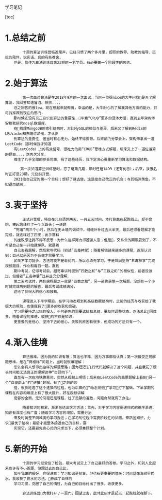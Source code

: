 学习笔记

[toc]

# 1.总结之前
        
            十周的算法训练营临近尾声，已经习惯了两个多月里，超哥的教导、助教的指导、班班的陪伴，说实话，真的有些难舍，
        但是，我作为算法训练营第23期的一名学员，有必要做一个阶段性的总结。
        

# 2.始于算法
            第一次面对算法是在2018年9月的一次面试，当时一位很nice的大牛问我是否了解算法，我回答知道冒泡、快排...，
        总之回答的很low，现在想起来就惭愧，幸运的是，大牛耐心的了解我其他方面的能力，并将我推荐到现在的部门，
        那时候还没有真正意识到算法的重要性，毕竟“CRUD”更多的是体力活，直到去年架构师安排我研究nosql数据库，
        在梳理MongoDB的索引结构时，对比MySQL的相似与差异，后来又了解到Redis的LRUcache和布隆过滤器，才认识
        到算法的重要性，但当时有心无力，始终不得要领。后来部门分享会上，架构师拿出一道LeetCode（那时候我才知道
        有LeetCode）上的有效括号，很吃力的用“CRUD”思维方式解题，后来又上了一道位运算的题目...，这两次分享，
        难住了几乎全部的参会同事，有了这些经历，我下定决心要重新学习算法和数据结构。
        
           第一次知道算法训练营时，忘了是第几期，那时还是1499（还有优惠）；后来，我报名时正好是23期，元旦前开营，
        2021给自己定的第一个目标；想好了就去做，这是给自己改正的机会；与其临渊羡鱼，不如退而结网，

# 3.衷于坚持
            正式开营后，特意在元旦调休两天，一共五天时间，本打算赢在起跑线上，却不曾想，被起跑线绊了一个大跟头；一道题
        ”死磕“两三个小时，然后在无止境的调试中，缝缝补补过去大半天，最后还得看题解才能完成，就这样过了四天；出乎意料
        的挫败感让我不得不反思：为什么这样努力却差强人意；但是，交作业的期限要到了，不希望自己在一开始就掉队，就逼着
        自己去看题解，然后默写代码（初试”五毒神掌）；随着解锁越来越多的课程，逐渐认识到：自己就是因为不会做才需要学习，
        如果不学习就会，方法可能不是最优的，所以必须先学习。于是每周坚持”五毒神掌“完成视频题目、作业和每日一题。直到
        期中考试，记得考试前，超哥串讲时提到”四数之和“与”三数之和“的相似性，前者没做过，但后者”五毒神掌”过并且充分理解，
        第二天考试时，两到编程题之一就是“四数之和”，另一道也是第一次解题，没想到一个小时就完成两到题的解答，最后考试成绩满分，
        这给了我很大的信心和鼓舞。

            课程进入下半学期后，在学习动态规划和高级数据结构时，之前的经历与收获给了我很大的帮助，也使我有了更多的收获和突破，
        学习需要持之以恒的投入，不可避免的需要试错和总结，要及时调整状态，办法总比困难多。随着课程的推进，收获的不仅是知识，
        更重要的是信心，坚持下去的信心，失败的原因有很多，但成功的方法只有一个。
        
# 4.渐入佳境
            算法很难，因为我的知识有限；算法也不难，因为万事都怕认真；第一次接受正规解题思维，是在“爬楼梯”问题上，当时就很难理解：
        怎么会有人想得出这样的解题思路；因为短短几行代码就解决了这个问题，并且我花了很长时间都无法真正的理解这种“自顶向下”，
        直至有一次在地铁换乘间，突然从视频上明悟；后来在LeetCode的高票题解上看到另一个“自底向上”的“递推”题解，有了之前的感
        悟，很快吃透了这个递推的过程，也为后面的“动态规划”学习打下基础。下半学期的课程在内容和难度上有了很大提升，好在视频讲解
        足够的全面，无论习题还是课程，过了足够的遍数，问题自然就有了办法。

            随着知识的积累，渐渐总结出学习方法：首先，对于学习内容要递归式的循序渐进，知识有深度也有广度；随着学习内容的增加，需要分治
        来及时调整不同难度的学习办法；在学习的过程中需要阶段性的回溯，来巩固知识，力求最优子结构；最后才能整体接近自己的目标，要
        实现它，还要避免贪心式的只求当下，必须兼顾整个计划。
     

# 5.新的开始

            十周的学习经受住了检验，期末考试交上了自己最好的答卷。学习之外，和别人比起来也许有不小差距，但跟过去的自己比，
        如今我做的很好，也很满意；学习知识是初衷，但也有更重要的收获：时间就像海绵里的水，我收获了挤水的方法，养成了自律的
        学习习惯，克服了自己的惰性，为自己的目标付出了很多，收获更多。
        
            算法训练营为我打开了一扇门，回望过去，此时此刻才是起点，起跑线就在脚下。
        

        